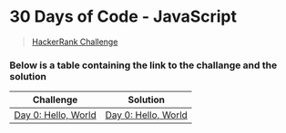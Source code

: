 # 30 Days of Code - JavaScript

> [HackerRank Challenge](https://www.hackerrank.com/domains/tutorials/30-days-of-code "HackRank")

### Below is a table containing the link to the challange and the solution

| Challenge                                                                           | Solution                                                                            |
| ----------------------------------------------------------------------------------- | ----------------------------------------------------------------------------------- |
| [Day 0: Hello, World](https://www.hackerrank.com/challenges/30-hello-world/problem) | [Day 0: Hello, World](https://www.hackerrank.com/challenges/30-hello-world/problem) |
